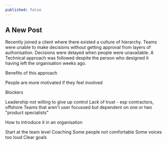 ```yaml
---
published: false
---
```

## A New Post

Recently joined a client where there existed a culture of hierarchy. Teams were unable to make decisions without getting approval from layers of authorisation. Decisions were delayed when people were unavailable. A Technical approach was followed despite the person who designed it having left the organisation weeks ago.

Benefits of this approach

People are more motivated if they feel involved

Blockers

Leadership not willing to give up control
Lack of trust - esp contractors, offshore
Teams that aren't user focussed but dependent on one or two "product specialists"

How to introduce it in an organisation

Start at the team level
Coaching
  Some people not comfortable
  Some voices too loud
  Clear goals
  




